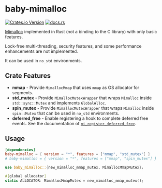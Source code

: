 # baby-mimalloc

[![Crates.io Version](https://shields.ouuan.moe/crates/v/baby-mimalloc)](https://crates.io/crates/baby-mimalloc)
[![docs.rs](https://shields.ouuan.moe/docsrs/baby-mimalloc)](https://docs.rs/baby-mimalloc/latest/baby_mimalloc/)

[Mimalloc](https://github.com/microsoft/mimalloc) implemented in Rust (not a binding to the C library) with only basic features.

Lock-free multi-threading, security features, and some performance enhancements are not implemented.

It can be used in `no_std` environments.

## Crate Features

- **mmap** - Provide `MimallocMmap` that uses `mmap` as OS allocator for segments.
- **std_mutex** - Provide `MimallocMutexWrapper` that wraps `Mimalloc` inside `std::sync::Mutex` and implements `GlobalAlloc`.
- **spin_mutex** - Provide `MimallocMutexWrapper` that wraps `Mimalloc` inside `spin::Mutex` that can be used in `no_std` environments.
- **deferred_free** - Enable registering a hook to complete deferred free events. See the documentation of [`mi_register_deferred_free`](https://microsoft.github.io/mimalloc/group__extended.html#ga3460a6ca91af97be4058f523d3cb8ece).

## Usage

```toml
[dependencies]
baby-mimalloc = { version = "*", features = ["mmap", "std_mutex"] }
# baby-mimalloc = { version = "*", features = ["mmap", "spin_mutex"] }
```

```rust
use baby_mimalloc::{new_mimalloc_mmap_mutex, MimallocMmapMutex};

#[global_allocator]
static ALLOCATOR: MimallocMmapMutex = new_mimalloc_mmap_mutex();
```
